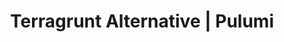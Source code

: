 ---
title: "Terragrunt Alternative | Pulumi"
meta_desc: Infrastructure as Code in any programming language. Manage infrastructure at scale without the complexity of wrapper tools.
layout: gads-template
block_external_search_index: true

heading: "Terragrunt Alternative"
subheading: |
    Pulumi is a free, open source infrastructure as code tool, and works best with Pulumi Cloud to
    make managing infrastructure secure, reliable, and hassle-free.

overview:
    title: Infrastructure as Code<br/>in any Programming Language
    description: |
        Looking for <span id="dki-placeholder" style="font-weight: bold;">a Terragrunt alternative</span>? Pulumi Cloud provides native support for managing infrastructure at scale using programming languages you know and love, without needing wrapper tools or complex configuration management.

key_features_above:
    items:
        - title: "Scale infrastructure natively without wrapper tools"
          sub_title: "Pulumi Infrastructure as Code Engine"
          description:
            Author infrastructure as code (IaC) using programming languages you know and love – including TypeScript/JavaScript, Python, Go, C#, Java, and YAML. Built-in support for stacks, configuration, and environments eliminates the need for wrapper tools.
          image: "/images/product/pulumi-iac-code.png"
          button:
            text: "Try Pulumi Cloud for FREE"
            link: "https://app.pulumi.com/signup?utm_source=gads-terragrunt"
          features:
              - title: Native stack management
                description: |
                    Manage multiple environments and configurations natively with Pulumi stacks, no wrapper tools needed.
                icon: code
                color: yellow
              - title: DRY infrastructure code
                description: |
                    Use real programming languages to create reusable components and eliminate code duplication naturally.
                icon: global
                color: yellow
              - title: Built-in state management
                description: |
                    Secure, reliable state management with automatic locking and encryption, no extra tooling required.
                icon: eye
                color: yellow

key_features:
    title: Key features
    items:
        - title: "Manage multiple environments with native stack support"
          sub_title: "Pulumi Stacks"
          description: |
            Deploy the same infrastructure code to multiple environments using Pulumi's native stack feature. Each stack maintains its own state and configuration, making it easy to manage dev, staging, and production environments.
          ide:
            - title: index.ts
              language: typescript
              code: |
                import * as pulumi from "@pulumi/pulumi";
                import * as aws from "@pulumi/aws";

                // Get configuration for the current stack
                const config = new pulumi.Config();
                const environment = pulumi.getStack();
                const instanceSize = config.require("instanceSize");

                // Create infrastructure that adapts to the environment
                const vpc = new aws.ec2.Vpc(`vpc-${environment}`, {
                    cidrBlock: config.get("vpcCidr") || "10.0.0.0/16",
                    enableDnsHostnames: true,
                    tags: {
                        Environment: environment,
                        ManagedBy: "Pulumi",
                    },
                });

                // Create different resources based on environment
                const instance = new aws.ec2.Instance(`web-${environment}`, {
                    instanceType: instanceSize,
                    ami: config.require("amiId"),
                    subnetId: vpc.publicSubnetIds[0],
                    tags: {
                        Environment: environment,
                        Name: `web-server-${environment}`,
                    },
                });

                // Export outputs
                export const vpcId = vpc.id;
                export const instanceId = instance.id;
            - title: __main__.py
              language: python
              code: |
                import pulumi
                from pulumi import Config
                import pulumi_aws as aws

                # Get configuration for the current stack
                config = Config()
                environment = pulumi.get_stack()
                instance_size = config.require("instanceSize")

                # Create infrastructure that adapts to the environment
                vpc = aws.ec2.Vpc(f"vpc-{environment}",
                    cidr_block=config.get("vpcCidr") or "10.0.0.0/16",
                    enable_dns_hostnames=True,
                    tags={
                        "Environment": environment,
                        "ManagedBy": "Pulumi",
                    })

                # Create different resources based on environment
                instance = aws.ec2.Instance(f"web-{environment}",
                    instance_type=instance_size,
                    ami=config.require("amiId"),
                    subnet_id=vpc.public_subnet_ids[0],
                    tags={
                        "Environment": environment,
                        "Name": f"web-server-{environment}",
                    })

                # Export outputs
                pulumi.export("vpcId", vpc.id)
                pulumi.export("instanceId", instance.id)
            - title: main.go
              language: go
              code: |
                    package main

                    import (
                      "fmt"
                      "github.com/pulumi/pulumi-aws/sdk/v6/go/aws/ec2"
                      "github.com/pulumi/pulumi/sdk/v3/go/pulumi"
                      "github.com/pulumi/pulumi/sdk/v3/go/pulumi/config"
                    )

                    func main() {
                      pulumi.Run(func(ctx *pulumi.Context) error {
                        // Get configuration for the current stack
                        cfg := config.New(ctx, "")
                        environment := ctx.Stack()
                        instanceSize := cfg.Require("instanceSize")

                        // Create infrastructure that adapts to the environment
                        vpc, err := ec2.NewVpc(ctx, fmt.Sprintf("vpc-%s", environment), &ec2.VpcArgs{
                          CidrBlock:           pulumi.String(cfg.Get("vpcCidr")),
                          EnableDnsHostnames:  pulumi.Bool(true),
                          Tags: pulumi.StringMap{
                            "Environment": pulumi.String(environment),
                            "ManagedBy":   pulumi.String("Pulumi"),
                          },
                        })
                        if err != nil {
                          return err
                        }

                        // Create different resources based on environment
                        instance, err := ec2.NewInstance(ctx, fmt.Sprintf("web-%s", environment), &ec2.InstanceArgs{
                          InstanceType: pulumi.String(instanceSize),
                          Ami:          pulumi.String(cfg.Require("amiId")),
                          SubnetId:     vpc.PublicSubnetIds.Index(pulumi.Int(0)),
                          Tags: pulumi.StringMap{
                            "Environment": pulumi.String(environment),
                            "Name":        pulumi.Sprintf("web-server-%s", environment),
                          },
                        })
                        if err != nil {
                          return err
                        }

                        // Export outputs
                        ctx.Export("vpcId", vpc.ID())
                        ctx.Export("instanceId", instance.ID())
                        return nil
                      })
                    }
            - title: MyStack.cs
              language: csharp
              code: |
                using System.Collections.Generic;
                using Pulumi;
                using Pulumi.Aws.Ec2;

                await Deployment.RunAsync(() =>
                {
                  // Get configuration for the current stack
                  var config = new Config();
                  var environment = Deployment.Instance.StackName;
                  var instanceSize = config.Require("instanceSize");

                  // Create infrastructure that adapts to the environment
                  var vpc = new Vpc($"vpc-{environment}", new VpcArgs
                  {
                    CidrBlock = config.Get("vpcCidr") ?? "10.0.0.0/16",
                    EnableDnsHostnames = true,
                    Tags = new Dictionary<string, string>
                    {
                      ["Environment"] = environment,
                      ["ManagedBy"] = "Pulumi"
                    }
                  });

                  // Create different resources based on environment
                  var instance = new Instance($"web-{environment}", new InstanceArgs
                  {
                    InstanceType = instanceSize,
                    Ami = config.Require("amiId"),
                    SubnetId = vpc.PublicSubnetIds.Apply(ids => ids[0]),
                    Tags = new Dictionary<string, string>
                    {
                      ["Environment"] = environment,
                      ["Name"] = $"web-server-{environment}"
                    }
                  });

                  // Export outputs
                  return new Dictionary<string, object?>
                  {
                    ["vpcId"] = vpc.Id,
                    ["instanceId"] = instance.Id
                  };
                });
            - title: Main.Java
              language: java
              code: |
                import com.pulumi.Context;
                import com.pulumi.Pulumi;
                import com.pulumi.Config;
                import com.pulumi.aws.ec2.Vpc;
                import com.pulumi.aws.ec2.VpcArgs;
                import com.pulumi.aws.ec2.Instance;
                import com.pulumi.aws.ec2.InstanceArgs;

                public class App {
                    public static void main(String[] args) {
                        Pulumi.run(App::stack);
                    }

                    private static void stack(Context ctx) {
                    // Get configuration for the current stack
                    var config = ctx.config();
                    var environment = ctx.stackName();
                    var instanceSize = config.require("instanceSize");

                    // Create infrastructure that adapts to the environment
                    var vpc = new Vpc(String.format("vpc-%s", environment), VpcArgs.builder()
                        .cidrBlock(config.get("vpcCidr").orElse("10.0.0.0/16"))
                        .enableDnsHostnames(true)
                        .tags(Map.of(
                            "Environment", environment,
                            "ManagedBy", "Pulumi"
                        ))
                        .build());

                    // Create different resources based on environment
                    var instance = new Instance(String.format("web-%s", environment), InstanceArgs.builder()
                        .instanceType(instanceSize)
                        .ami(config.require("amiId"))
                        .subnetId(vpc.publicSubnetIds().applyValue(ids -> ids.get(0)))
                        .tags(Map.of(
                            "Environment", environment,
                            "Name", String.format("web-server-%s", environment)
                        ))
                        .build());

                    // Export outputs
                    ctx.export("vpcId", vpc.id());
                    ctx.export("instanceId", instance.id());
                  }
                }
            - title: Pulumi.yaml
              language: yaml
              code: |
                config:
                  instanceSize:
                    type: string
                  amiId:
                    type: string
                  vpcCidr:
                    type: string
                    default: "10.0.0.0/16"

                resources:
                  vpc:
                    type: aws:ec2:Vpc
                    properties:
                      cidrBlock: ${vpcCidr}
                      enableDnsHostnames: true
                      tags:
                        Environment: ${pulumi.stack}
                        ManagedBy: Pulumi

                  webInstance:
                    type: aws:ec2:Instance
                    properties:
                      instanceType: ${instanceSize}
                      ami: ${amiId}
                      subnetId: ${vpc.publicSubnetIds[0]}
                      tags:
                        Environment: ${pulumi.stack}
                        Name: web-server-${pulumi.stack}

                outputs:
                  vpcId: ${vpc.id}
                  instanceId: ${webInstance.id}
          button:
            text: "Try Pulumi Cloud for FREE"
            link: "https://app.pulumi.com/signup?utm_source=gads-terragrunt"
          features:
              - title: Native multi-environment support
                description: |
                    Manage dev, staging, and production with built-in stack support, no wrapper tools needed.
              - title: Configuration management
                description: |
                    Built-in configuration system with secrets encryption, environment variables, and stack-specific settings.
              - title: Remote backend locking
                description: |
                    Automatic state locking prevents concurrent modifications without additional tooling.

        - title: "Eliminate code duplication with real programming languages"
          sub_title: "Component Resources"
          description: |
            Create reusable infrastructure components using real programming language features like functions, classes, and packages. Share components across teams through standard package managers.
          image: "/images/product/pulumi-cicd.png"
          button:
            text: "Try Pulumi Cloud for FREE"
            link: "https://app.pulumi.com/signup?utm_source=gads-terragrunt"
          features:
              - title: True code reusability
                description: |
                    Use functions, classes, and modules to create truly reusable infrastructure components.
              - title: Package management
                description: |
                    Distribute infrastructure components through npm, PyPI, NuGet, Maven, or Go modules.
              - title: Type safety
                description: |
                    Catch configuration errors at compile time with strongly-typed infrastructure code.

stats:
    title: Open source. Enterprise ready.
    description: |
        Pulumi's Infrastructure as Code CLI and SDK is an open-source project that's supported
        by an active community. We maintain a public roadmap and welcome feedback and contributions.
    community:
        number: "10,000s"
        description: of community members
    company:
        number: "1,000s"
        description: of companies
    integration:
        number: "170+"
        description: Cloud and service integrations

key_features_below:
    items:
        - title: "Enterprise-grade infrastructure management without the complexity"
          sub_title: "Pulumi Cloud"
          description: |
             A fully-managed service for Pulumi IaC that provides everything Terragrunt adds to Terraform, but natively integrated. Manage state, secrets, team collaboration, and compliance without wrapper tools or complex configurations.
          image: "/images/product/pulumi-cloud-iac-stylized-01.png"
          button:
            text: "Try Pulumi Cloud for FREE"
            link: "https://app.pulumi.com/signup?utm_source=gads-terragrunt"
          features:
              - title: Pulumi IaC
                description: |
                    Open-source IaC with native support for multiple environments, DRY principles, and remote state management.
              - title: Pulumi ESC
                description: |
                    Centralized secrets and configuration management across all environments and stacks.
              - title: Stack dependencies
                description: |
                    Reference outputs from one stack in another, enabling modular infrastructure architectures.
              - title: Drift detection
                description: |
                    Automatically detect when infrastructure has drifted from desired state.
              - title: Pulumi Automation API
                description: |
                    Build custom infrastructure automation workflows programmatically.
              - title: Stack policies
                description: |
                    Enforce governance and compliance policies across all stacks and environments.
              - title: Team collaboration
                description: |
                    Built-in RBAC, stack permissions, and collaborative features for teams.
              - title: Deployment orchestration
                description: |
                    Coordinate deployments across multiple stacks with deployment workflows.
              - title: Audit logs
                description: |
                    Complete audit trail of all infrastructure changes across all environments.

case_studies:
    title: Customers innovating with Pulumi Cloud
    items:
        - name: Atlassian
          link: /case-studies/atlassian/
          logo: atlassian
          description: |
            Developers reduced their time spent on maintenance by 50%.

        - name: Elkjop
          link: /case-studies/elkjop-nordic/
          logo: elkjop-nordic
          description: |
            Increased developers' agility and speed through platform engineering.

        - name: Starburst
          link: /blog/how-starburst-data-creates-infrastructure-automation-magic-with-code/
          logo: starburst
          description: |
            Increased velocity and speed, with deployments that are up to 3x faster.

        - name: BMW
          link: /case-studies/bmw/
          logo: bmw
          description: |
            Enabled developers to deploy across hybrid cloud environments.

        - name: Lemonade
          link: /case-studies/lemonade/
          logo: lemonade
          description: |
            Standardized infrastructure architectures with reusable components.

        - name: Snowflake
          link: /case-studies/snowflake/
          logo: snowflake
          description: |
            Built a multi-cloud, Kubernetes-based platform to standardize all deployments
---